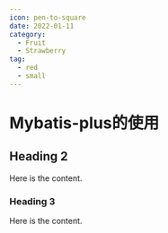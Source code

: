 ```yaml
---
icon: pen-to-square
date: 2022-01-11
category:
  - Fruit
  - Strawberry
tag:
  - red
  - small
---
```


# Mybatis-plus的使用

## Heading 2

Here is the content.

### Heading 3

Here is the content.
